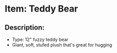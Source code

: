 # Item: Teddy Bear

## Description: 
* Type: 12" fuzzy teddy bear
* Giant, soft, stufed plush that's  great for hugging 